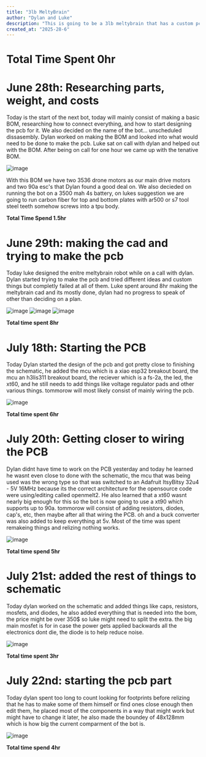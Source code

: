 ```yaml
---
title: "3lb MeltyBrain"
author: "Dylan and Luke"
description: "This is going to be a 3lb meltybrain that has a custom pcb to control pwm movement"
created_at: "2025-28-6"
---
```

# Total Time Spent 0hr

# June 28th: Researching parts, weight, and costs

Today is the start of the next bot, today will mainly consist of making a basic BOM, researching how to connect everything, and how to start designing the pcb for it. We also decided on the name of the bot... unscheduled dissasembly. Dylan worked on making the BOM and looked into what would need to be done to make the pcb. Luke sat on call with dylan and helped out with the BOM. After being on call for one hour we came up with the tenative BOM.

![image](https://github.com/user-attachments/assets/64e6b240-3704-41b0-bd76-19129e2d1823)

With this BOM we have two 3536 drone motors as our main drive motors and two 90a esc's that Dylan found a good deal on. We also decieded on running the bot on a 3500 mah 4s battery, on lukes suggestion we are going to run carbon fiber for top and bottom plates with ar500 or s7 tool steel teeth somehow screws into a tpu body. 

**Total Time Spend 1.5hr**

# June 29th: making the cad and trying to make the pcb

Today luke designed the enitre meltybrain robot while on a call with dylan. Dylan started trying to make the pcb and tried different ideas and custom things but completly failed at all of them. Luke spent around 8hr making the meltybrain cad and its mostly done, dylan had no progress to speak of other than deciding on a plan.

![image](https://github.com/user-attachments/assets/e41fcb9e-9832-4c37-90cd-c68255b39981)
![image](https://github.com/user-attachments/assets/263007fa-38ad-49f9-9e12-a08b5cc27c43)
![image](https://github.com/user-attachments/assets/aeae5ecb-53cc-4c41-926c-c87c14aa5500)

**Total time spent 8hr**

# July 18th: Starting the PCB

Today Dylan started the design of the pcb and got pretty close to finishing the schematic, he added the mcu which is a xiao esp32 breakout board, the mcu an h3lis311 breakout board, the reciever which is a fs-2a, the led, the xt60, and he still needs to add things like voltage regulator pads and other various things. tommorow will most likely consist of mainly wiring the pcb.

![image](https://github.com/user-attachments/assets/ae449426-af5a-4c87-ad0e-6ca301b02cf3)

**Total time spent 6hr**

# July 20th: Getting closer to wiring the PCB

Dylan didnt have time to work on the PCB yesterday and today he learned he wasnt even close to done with the schematic, the mcu that was being used was the wrong type so that was switched to an Adafruit ItsyBitsy 32u4 - 5V 16MHz because its the correct architecture for the opensource code were using/editing called openmelt2. He also learned that a xt60 wasnt nearly big enough for this so the bot is now going to use a xt90 which supports up to 90a. tommorow will consist of adding resistors, diodes, cap's, etc, then maybe after all that wiring the PCB. oh and a buck converter was also added to keep everything at 5v. Most of the time was spent remakeing things and relizing nothing works.

![image](https://github.com/user-attachments/assets/65da2628-63cd-44c1-8b85-a7690f9aad56)

**Total time spend 5hr**

# July 21st: added the rest of things to schematic

Today dylan worked on the schematic and added things like caps, resistors, mosfets, and diodes, he also added everything that is needed into the bom, the price might be over 350$ so luke might need to split the extra. the big main mosfet is for in case the power gets applied backwards all the electronics dont die, the diode is to help reduce noise.

![image](https://github.com/user-attachments/assets/5f6904a4-4b80-426b-9970-d34f1ce15626)

**Total time spent 3hr**

# July 22nd: starting the pcb part

Today dylan spent too long to count looking for footprints before relizing that he has to make some of them himself or find ones close enough then edit them, he placed most of the components in a way that might work but might have to change it later, he also made the boundey of 48x128mm which is how big the current comparment of the bot is. 

![image](https://github.com/user-attachments/assets/ecefd59d-47b6-43b0-bab3-d6088a5bcd57)

**Total time spend 4hr**

